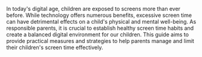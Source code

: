 In today's digital age, children are exposed to screens more than ever before. While technology offers numerous benefits, excessive screen time can have detrimental effects on a child's physical and mental well-being. As responsible parents, it is crucial to establish healthy screen time habits and create a balanced digital environment for our children. This guide aims to provide practical measures and strategies to help parents manage and limit their children's screen time effectively.
